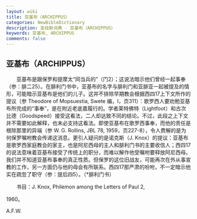 ```yaml
---
layout: wiki
title: 亚基布（ARCHIPPUS）
categories: NewBibleDictionary
description: 圣经新词典 - 亚基布（ARCHIPPUS）
keywords: 亚基布, ARCHIPPUS
comments: false
---
```


## 亚基布（ARCHIPPUS）

　　亚基布是跟保罗和提摩太“同当兵的”（门2）；这说法暗示他们曾经一起事奉（参：腓二25）。在腓利门书中，亚基布的名字与腓利门和亚腓亚一起被提及的情形，可能暗示亚基布是他们的儿子。这并不排除早期教会根据西四17上下文所作的提议（参 Theodore of Mopsuestia, Swete 编，I，页311）：歌罗西人要劝勉亚基布所完成的“事奉”，是在附近老底嘉履行的。学者莱特佛特（Lightfoot）和古次比德（Goodspeed）接受这看法，二人却达致不同的结论。不过，此段之上下文并不需要如此解释，也末必支持这看法。即使亚基布在歌罗西事奉，而他的责任是根除那里的异端（参 W. G. Rollins, JBL 78, 1959，页227-8），令人费解的是为何保罗嘱咐教会传递这消息。更引人疑问的是诺克斯（J. Knox）的提议：亚基布是歌罗西家庭教会的家主，也是阿尼西母的主人和腓利门书的主要收信人；西四17的说法意味着亚基布接受了传统上的职分，而难以解作他受嘱咐要释放阿尼西母。我们并不知道亚基布事奉的真正性质。但保罗的这位旧战友，可能再次在外从事宣教的工作，另一方面仍与他的母会有所联系。西四17那严肃的吩咐，不一定暗示他实在疏忽了职守（参：提后四5）。（*腓利门书）

　　书目：J. Knox, Philemon among the Letters of Paul 2,

1960。

A.F.W.






